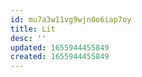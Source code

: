 ```yaml
---
id: mu7a3w11vg9wjn0o6iap7oy
title: Lit
desc: ''
updated: 1655944455849
created: 1655944455849
---
```


